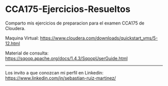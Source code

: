 # CCA175-Ejercicios-Resueltos

Comparto mis ejercicios de preparacion para el examen CCA175 de Cloudera.

Maquina Virtual:
https://www.cloudera.com/downloads/quickstart_vms/5-12.html

Material de consulta:
https://sqoop.apache.org/docs/1.4.3/SqoopUserGuide.html

--------------------------------------------------------------

Los invito a que conozcan mi perfil en Linkedin:
https://www.linkedin.com/in/sebastian-ruiz-martinez/
